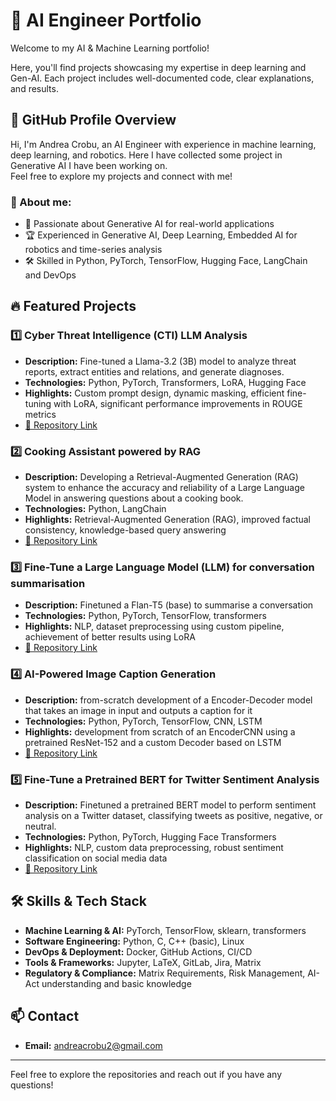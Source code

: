 # 🚀 AI Engineer Portfolio

Welcome to my AI & Machine Learning portfolio! 

Here, you'll find projects showcasing my expertise in deep learning and Gen-AI. Each project includes well-documented code, clear explanations, and results.

## 📌 GitHub Profile Overview
Hi, I'm Andrea Crobu, an AI Engineer with experience in machine learning, deep learning, and robotics. 
Here I have collected some project in Generative AI I have been working on. \
Feel free to explore my projects and connect with me!

### 🌟 About me:
- 🚀 Passionate about Generative AI for real-world applications
- 🏆 Experienced in Generative AI, Deep Learning, Embedded AI for robotics and time-series analysis
- 🛠️ Skilled in Python, PyTorch, TensorFlow, Hugging Face, LangChain and DevOps

## 🔥 Featured Projects

### **1️⃣ Cyber Threat Intelligence (CTI) LLM Analysis**  
- **Description:** Fine-tuned a Llama-3.2 (3B) model to analyze threat reports, extract entities and relations, and generate diagnoses.  
- **Technologies:** Python, PyTorch, Transformers, LoRA, Hugging Face  
- **Highlights:** Custom prompt design, dynamic masking, efficient fine-tuning with LoRA, significant performance improvements in ROUGE metrics  
- [🔗 Repository Link](https://github.com/andrea-crobu/Cyber-Threat-Intelligence-CTI-LLM-Analyst/tree/main)

### **2️⃣ Cooking Assistant powered by RAG**
- **Description:** Developing a Retrieval-Augmented Generation (RAG) system to enhance the accuracy and reliability of a Large Language Model in answering questions about a cooking book.
- **Technologies:** Python, LangChain
- **Highlights:** Retrieval-Augmented Generation (RAG), improved factual consistency, knowledge-based query answering
- [🔗 Repository Link](https://github.com/andrea-crobu/Cooking-Assistant-powered-by-RAG)
  
### **3️⃣ Fine-Tune a Large Language Model (LLM) for conversation summarisation**
- **Description:** Finetuned a Flan-T5 (base) to summarise a conversation
- **Technologies:** Python, PyTorch, TensorFlow, transformers
- **Highlights:** NLP, dataset preprocessing using custom pipeline, achievement of better results using LoRA
- [🔗 Repository Link](https://github.com/andrea-crobu/Fine-Tune-a-Large-Language-Model-LLM-for-conversation-summarisation)

### **4️⃣ AI-Powered Image Caption Generation**
- **Description:** from-scratch development of a Encoder-Decoder model that takes an image in input and outputs a caption for it
- **Technologies:** Python, PyTorch, TensorFlow, CNN, LSTM
- **Highlights:** development from scratch of an EncoderCNN using a pretrained ResNet-152 and a custom Decoder based on LSTM
- [🔗 Repository Link](https://github.com/andrea-crobu/AI-Powered-Image-Caption-Generation)

### **5️⃣ Fine-Tune a Pretrained BERT for Twitter Sentiment Analysis**
- **Description:** Finetuned a pretrained BERT model to perform sentiment analysis on a Twitter dataset, classifying tweets as positive, negative, or neutral.
- **Technologies:** Python, PyTorch, Hugging Face Transformers
- **Highlights:** NLP, custom data preprocessing, robust sentiment classification on social media data
- [🔗 Repository Link](https://github.com/andrea-crobu/Sentiment-analysis-using-BERT)



## 🛠️ Skills & Tech Stack
- **Machine Learning & AI:** PyTorch, TensorFlow, sklearn, transformers
- **Software Engineering:** Python, C, C++ (basic), Linux
- **DevOps & Deployment:** Docker, GitHub Actions, CI/CD
- **Tools & Frameworks:** Jupyter, LaTeX, GitLab, Jira, Matrix
- **Regulatory & Compliance:** Matrix Requirements, Risk Management, AI-Act understanding and basic knowledge

## 📫 Contact
- **Email:** andreacrobu2@gmail.com


---

Feel free to explore the repositories and reach out if you have any questions!

